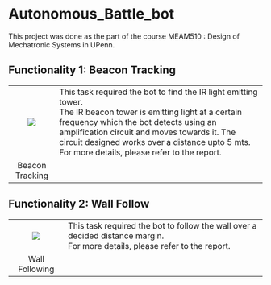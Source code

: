 # Autonomous_Battle_bot

This project was done as the part of the course MEAM510 : Design of Mechatronic Systems in UPenn.

## Functionality 1: Beacon Tracking
<table>
  <tr>
      <td align = "center"> <img src="./Pictures/beacon.gif"> </td>
      <td> This task required the bot to find the IR light emitting tower. <br> The IR beacon tower is emitting light at a certain frequency which the bot detects                using an amplification circuit and moves towards it. The circuit designed works over a distance upto 5 mts. For more details, please refer to the report. </td>
  </tr>
  <tr>
      <td align = "center"> Beacon Tracking</td>
  </tr>
</table>

## Functionality 2: Wall Follow

<table>
  <tr>
      <td align = "center"> <img src="./Pictures/wall_follow.gif"> </td>
      <td> This task required the bot to follow the wall over a decided distance margin. <br>  For more details, please refer to the report.</td>
  </tr>
  <tr>
      <td align = "center"> Wall Following</td>
  </tr>
</table>


